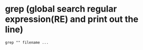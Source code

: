 # grep (global search regular expression(RE) and print out the line)


```shell
grep "" filename ...

```

